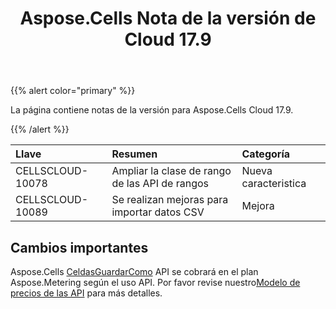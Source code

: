 ﻿---
title: Aspose.Cells Nota de la versión de Cloud 17.9
second_title: Aspose.Cells Cloud Documen
type: docs
url: /es/aspose-cells-cloud-17-9-release-notes/
aliases: [ /aspose-cells-for-cloud-17-9-release-notes/]
description: Aspose.Cells La nube admite Excel para crear, convertir, fusionar, dividir, proteger, operación de objetos internos, etc.
weight: 30
---
{{% alert color="primary" %}} 

La página contiene notas de la versión para Aspose.Cells Cloud 17.9.

{{% /alert %}} 

|**Llave**|**Resumen**|**Categoría**|
|:- |:- |:- |
|CELLSCLOUD-10078|Ampliar la clase de rango de las API de rangos|Nueva caracteristica|
|CELLSCLOUD-10089|Se realizan mejoras para importar datos CSV|Mejora|
## **Cambios importantes**
Aspose.Cells [CeldasGuardarComo](https://apireference.aspose.cloud/cells/#!/CellsSaveAs/CellsSaveAs_PostDocumentSaveAs) API se cobrará en el plan Aspose.Metering según el uso API. Por favor revise nuestro[Modelo de precios de las API](https://purchase.aspose.cloud/pricing) para más detalles.


